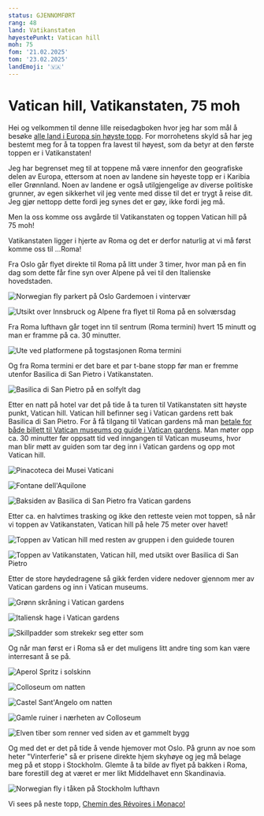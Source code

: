 ```yaml
---
status: GJENNOMFØRT
rang: 48
land: Vatikanstaten
høyestePunkt: Vatican hill
moh: 75
fom: '21.02.2025'
tom: '23.02.2025'
landEmoji: '🇻🇦'
---
```


# Vatican hill, Vatikanstaten, 75 moh
Hei og velkommen til denne lille reisedagboken hvor jeg har som mål å besøke [alle land i Europa sin høyste topp](https://en.wikipedia.org/wiki/List_of_highest_points_of_European_countries). For morrohetens skyld så har jeg bestemt meg for å ta toppen fra lavest til høyest, som da betyr at den første toppen er i Vatikanstaten!

Jeg har begrenset meg til at toppene må være innenfor den geografiske delen av Europa, ettersom at noen av landene sin høyeste topp er i Karibia eller Grønnland. Noen av landene er også utilgjengelige av diverse politiske grunner, av egen sikkerhet vil jeg vente med disse til det er trygt å reise dit. Jeg gjør nettopp dette fordi jeg synes det er gøy, ikke fordi jeg må.

Men la oss komme oss avgårde til Vatikanstaten og toppen Vatican hill på 75 moh!

Vatikanstaten ligger i hjerte av Roma og det er derfor naturlig at vi må først komme oss til ...Roma!

Fra Oslo går flyet direkte til Roma på litt under 3 timer, hvor man på en fin dag som dette får fine syn over Alpene på vei til den Italienske hovedstaden.

![Norwegian fly parkert på Oslo Gardemoen i vintervær](../../assets/48_vatikanstaten/fly/fly-oslo-roma.jpg)

![Utsikt over Innsbruck og Alpene fra flyet til Roma på en solværsdag](../../assets/48_vatikanstaten/fly/innsbruck-fra-lufta.jpg)

Fra Roma lufthavn går toget inn til sentrum (Roma termini) hvert 15 minutt og man er framme på ca. 30 minutter.

![Ute ved platformene på togstasjonen Roma termini](../../assets/48_vatikanstaten/roma/roma-termini.jpg)

Og fra Roma termini er det bare et par t-bane stopp før man er fremme utenfor Basilica di San Pietro i Vatikanstaten.

![Basilica di San Pietro på en solfylt dag](../../assets/48_vatikanstaten/vatikanstaten/basilica-di-san-pietro-zoomet.jpg)

Etter en natt på hotel var det på tide å ta turen til Vatikanstaten sitt høyste punkt, Vatican hill. Vatican hill befinner seg i Vatican gardens rett bak Basilica di San Pietro. For å få tilgang til Vatican gardens må man [betale for både billett til Vatican museums og guide i Vatican gardens](https://tickets.museivaticani.va/home/calendar/visit/Giardini-Vaticani). Man møter opp ca. 30 minutter før oppsatt tid ved inngangen til Vatican museums, hvor man blir møtt av guiden som tar deg inn i Vatican gardens og opp mot Vatican hill.

![Pinacoteca dei Musei Vaticani](../../assets/48_vatikanstaten/vatikanstaten/pinacoteca-dei-musei-vaticani.jpg)

![Fontane dell'Aquilone](../../assets/48_vatikanstaten/vatikanstaten/fontana-dell-aquilone.jpg)

![Baksiden av Basilica di San Pietro fra Vatican gardens](../../assets/48_vatikanstaten/vatikanstaten/baksiden-av-basilica-di-san-pietro.jpg)

Etter ca. en halvtimes trasking og ikke den retteste veien mot toppen, så når vi toppen av Vatikanstaten, Vatican hill på hele 75 meter over havet! 

![Toppen av Vatican hill med resten av gruppen i den guidede touren](../../assets/48_vatikanstaten/vatikanstaten/toppen-av-vatican-hill.jpg)

![Toppen av Vatikanstaten, Vatican hill, med utsikt over Basilica di San Pietro](../../assets/48_vatikanstaten/vatikanstaten/utsikten-fra-vatican-hill.jpg)

Etter de store høydedragene så gikk ferden videre nedover gjennom mer av Vatican gardens og inn i Vatican museums.

![Grønn skråning i Vatican gardens](../../assets/48_vatikanstaten/vatikanstaten/skråning-i-vatican-gardens.jpg)

![Italiensk hage i Vatican gardens](../../assets/48_vatikanstaten/vatikanstaten/italian-garden.jpg)

![Skillpadder som strekekr seg etter som](../../assets/48_vatikanstaten/vatikanstaten/skillpadder.jpg)

Og når man først er i Roma så er det muligens litt andre ting som kan være interresant å se på.

![Aperol Spritz i solskinn](../../assets/48_vatikanstaten/roma/aperol-spritz.jpg)

![Colloseum om natten](../../assets/48_vatikanstaten/roma/coloseo.jpg)

![Castel Sant'Angelo om natten](../../assets/48_vatikanstaten/roma/castel-sant-angelo.jpg)

![Gamle ruiner i nærheten av Colloseum](../../assets/48_vatikanstaten/roma/ruiner.jpg)

![Elven tiber som renner ved siden av et gammelt bygg](../../assets/48_vatikanstaten/roma/elven-tiber.jpg)

Og med det er det på tide å vende hjemover mot Oslo. På grunn av noe som heter "Vinterferie" så er prisene direkte hjem skyhøye og jeg må belage meg på et stopp i Stockholm. Glemte å ta bilde av flyet på bakken i Roma, bare forestill deg at været er mer likt Middelhavet enn Skandinavia.

![Norwegian fly i tåken på Stockholm lufthavn](../../assets/48_vatikanstaten/fly/på-bakken-i-stockholm.jpg)

Vi sees på neste topp, [Chemin des Révoires i Monaco!](../topper/47_monaco)